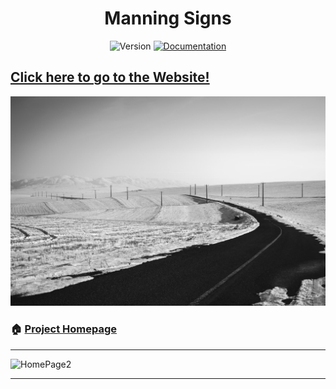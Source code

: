 <h1 align="center" class="fas fa-microscope">Manning Signs</h1>
<p align="center">
  <img alt="Version" src="https://img.shields.io/badge/version-2.0.0-blue.svg?cacheSeconds=2592000" />
  <a href="https://github.com/ParkerM2/GamesList#readme" target="_blank">
    <img alt="Documentation" src="https://img.shields.io/badge/documentation-yes-brightgreen.svg" />
  </a>

</p>

## [Click here to go to the Website!]()

![HomePage](https://github.com/ParkerM2/social-media-site/blob/main/src/images/background.jpg)

### 🏠 [Project Homepage](https://github.com/ParkerM2/social-media-site)

---

![HomePage2](https://github.com/ParkerM2/social-media-site/blob/main/src/images/secondcontent.PNG)

---